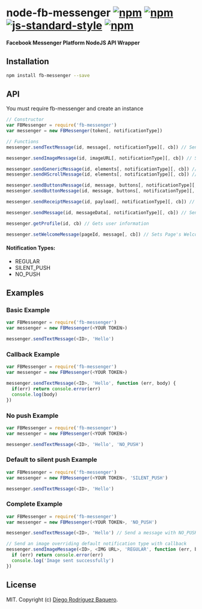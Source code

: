 # node-fb-messenger [![npm](https://img.shields.io/npm/v/fb-messenger.svg)](https://www.npmjs.com/package/fb-messenger) [![npm](https://img.shields.io/npm/dm/fb-messenger.svg)](https://www.npmjs.com/package/fb-messenger) [![js-standard-style](https://img.shields.io/badge/code%20style-standard-brightgreen.svg)](http://standardjs.com/) [![npm](https://img.shields.io/npm/l/fb-messenger.svg)](LICENSE) 
#### Facebook Messenger Platform NodeJS API Wrapper

## Installation

```bash
npm install fb-messenger --save
```

## API

You must require fb-messenger and create an instance

```js
// Constructor
var FBMessenger = require('fb-messenger')
var messenger = new FBMessenger(token[, notificationType])

// Functions
messenger.sendTextMessage(id, message[, notificationType][, cb]) // Sends a text message

messenger.sendImageMessage(id, imageURL[, notificationType][, cb]) // Sends an image from URL

messenger.sendGenericMessage(id, elements[, notificationType][, cb]) // Sends an H-Scroll generic message
messenger.sendHScrollMessage(id, elements[, notificationType][, cb]) // Sends an H-SCroll generic message (Alias)

messenger.sendButtonsMessage(id, message, buttons[, notificationType][, cb]) // Sends a buttons message
messenger.sendButtonMessage(id, message, buttons[, notificationType][, cb]) // Sends a buttons message (Alias)

messenger.sendReceiptMessage(id, payload[, notificationType][, cb]) // Sends a receipt message (No need for template_type in payload) 

messenger.sendMessage(id, messageData[, notificationType][, cb]) // Send a message from custom data

messenger.getProfile(id, cb) // Gets user information

messenger.setWelcomeMessage(pageId, message[, cb]) // Sets Page's Welcome Message (message can be a text string or a strucuted message)
```

#### Notification Types:
 - REGULAR
 - SILENT_PUSH
 - NO_PUSH

## Examples

### Basic Example

```js
var FBMessenger = require('fb-messenger')
var messenger = new FBMessenger(<YOUR TOKEN>)

messenger.sendTextMessage(<ID>, 'Hello')
```

### Callback Example

```js
var FBMessenger = require('fb-messenger')
var messenger = new FBMessenger(<YOUR TOKEN>)

messenger.sendTextMessage(<ID>, 'Hello', function (err, body) {
  if(err) return console.error(err)
  console.log(body)
})
```

### No push Example

```js
var FBMessenger = require('fb-messenger')
var messenger = new FBMessenger(<YOUR TOKEN>)

messenger.sendTextMessage(<ID>, 'Hello', 'NO_PUSH')
```

### Default to silent push Example

```js
var FBMessenger = require('fb-messenger')
var messenger = new FBMessenger(<YOUR TOKEN>, 'SILENT_PUSH')

messenger.sendTextMessage(<ID>, 'Hello')
```

### Complete Example

```js
var FBMessenger = require('fb-messenger')
var messenger = new FBMessenger(<YOUR TOKEN>, 'NO_PUSH')

messenger.sendTextMessage(<ID>, 'Hello') // Send a message with NO_PUSH, no callback

// Send an image overriding default notification type with callback
messenger.sendImageMessage(<ID>, <IMG URL>, 'REGULAR', function (err, body) {
  if (err) return console.error(err)
  console.log('Image sent successfully')
})
```

## License

MIT. Copyright (c) [Diego Rodríguez Baquero](https://diegorbaquero.com).